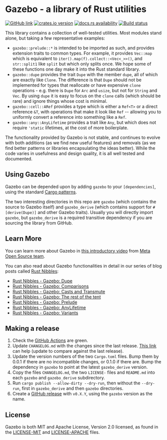 # Gazebo - a library of Rust utilities

[![GitHub link](https://img.shields.io/badge/GitHub-facebookincubator%2Fgazebo-blue.svg)](https://github.com/facebookincubator/gazebo)
[![crates.io version](https://img.shields.io/crates/v/gazebo.svg)](https://crates.io/crates/gazebo)
[![docs.rs availability](https://img.shields.io/docsrs/gazebo?label=docs.rs)](https://docs.rs/gazebo/)
[![Build status](https://img.shields.io/github/workflow/status/facebookincubator/gazebo/ci.svg)](https://github.com/facebookincubator/gazebo/actions)

This library contains a collection of well-tested utilities. Most modules stand alone, but taking a few representative examples:

* `gazebo::prelude::*` is intended to be imported as such, and provides extension traits to common types. For example, it provides `Vec::map` which is equivalent to `iter().map(f).collect::<Vec<_>>()`, and `str::split1` like `split` but which only splits once. We hope some of these functions one day make it into the Rust standard library.
* `gazebo::dupe` provides the trait `Dupe` with the member `dupe`, all of which are exactly like `Clone`. The difference is that `Dupe` should not be implemented for types that reallocate or have expensive `clone` operations - e.g. there is `Dupe` for `Arc` and `usize`, but not for `String` and `Vec`. By using `dupe` it is easy to focus on the `clone` calls (which should be rare) and ignore things whose cost is minimal.
* `gazebo::cell::ARef` provides a type which is either a `Ref<T>` or a direct reference `&T`, with operations that make it look like `Ref` -- allowing you to uniformly convert a reference into something like a `Ref`.
* `gazebo::any::AnyLifetime` provides a trait like `Any`, but which does not require `'static` lifetimes, at the cost of more boilerplate.

The functionality provided by Gazebo is not stable, and continues to evolve with both additions (as we find new useful features) and removals (as we find better patterns or libraries encapsulating the ideas better). While the code varies in usefulness and design quality, it is all well tested and documented.

## Using Gazebo

Gazebo can be depended upon by adding `gazebo` to your `[dependencies]`, using the standard [Cargo patterns](https://doc.rust-lang.org/cargo/reference/specifying-dependencies.html).

The two interesting directories in this repo are `gazebo` (which contains the source to Gazebo itself) and `gazebo_derive` (which contains support for `#[derive(Dupe)]` and other Gazebo traits). Usually you will directly import `gazebo`, but `gazebo_derive` is a required transitive dependency if you are sourcing the library from GitHub.

## Learn More 


You can learn more about Gazebo in [this introductory video](https://www.youtube.com/watch?v=OsrBYHIYCYk) from [Meta Open Source team](https://opensource.facebook.com/).

You can also read about Gazebo functionalities in detail in our series of blog posts called [Rust Nibbles](https://developers.facebook.com/blog/?q=Rust+Nibbles):

* [Rust Nibbles - Gazebo: Dupe](https://developers.facebook.com/blog/post/2021/07/06/rust-nibbles-gazebo-dupe/)
* [Rust Nibbles - Gazebo: Comparisons](https://developers.facebook.com/blog/post/2021/07/27/rust-nibbles-gazebo-comparisons/)
* [Rust Nibbles - Gazebo: Casts and Transmute](https://developers.facebook.com/blog/post/2021/08/03/rust-nibbles-gazebo-casts-transmute/)
* [Rust Nibbles - Gazebo: The rest of the tent](https://developers.facebook.com/blog/post/2021/08/10/rust-nibbles-gazebo-rest-of-tent/)
* [Rust Nibbles - Gazebo: Prelude](https://developers.facebook.com/blog/post/2021/06/29/rust-nibbles-gazebo-prelude/)
* [Rust Nibbles - Gazebo: AnyLifetime](https://developers.facebook.com/blog/post/2021/07/20/rust-nibbles-gazebo-any-lifetime/)
* [Rust Nibbles - Gazebo: Variants](https://developers.facebook.com/blog/post/2021/07/13/rust-nibbles-gazebo-variants)

## Making a release

1. Check the [GitHub Actions](https://github.com/facebookincubator/gazebo/actions) are green.
2. Update `CHANGELOG.md` with the changes since the last release. [This link](https://github.com/facebookincubator/gazebo/compare/v0.1.0...main) can help (update to compare against the last release).
3. Update the version numbers of the two `Cargo.toml` files. Bump them by 0.0.1 if there are no incompatible changes, or 0.1.0 if there are. Bump the dependency in `gazebo` to point at the latest `gazebo_derive` version.
4. Copy the files `CHANGELOG.md`, the two `LICENSE-` files and `README.md` into each `gazebo` and `gazebo_derive` subdirectory.
5. Run `cargo publish --allow-dirty --dry-run`, then without the `--dry-run`, first in `gazebo_derive` and then `gazebo` directories.
6. Create a [GitHub release](https://github.com/facebookincubator/gazebo/releases/new) with `v0.X.Y`, using the `gazebo` version as the name.

## License

Gazebo is both MIT and Apache License, Version 2.0 licensed, as found in the [LICENSE-MIT](LICENSE-MIT) and [LICENSE-APACHE](LICENSE-APACHE) files.
